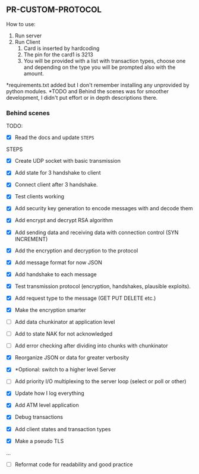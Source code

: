 ## PR-CUSTOM-PROTOCOL

How to use: 
1. Run server
2. Run Client
    1. Card is inserted by hardcoding
    2. The pin for the card1 is 3213
    3. You will be provided with a list with transaction types, choose one and depending on the type you will be prompted also with the amount.

*requirements.txt added but I don't remember installing any unprovided by python modules.
*TODO and Behind the scenes was for smoother development, I didn't put effort or in depth descriptions there.

### Behind scenes
TODO: 

* [x] Read the docs and update `STEPS`

STEPS

* [x] Create UDP socket with basic transmission

* [x] Add state for 3 handshake to client

* [x] Connect client after 3 handshake.

* [x] Test clients working

* [x] Add security key generation to encode messages with and decode them

* [x] Add encrypt and decrypt RSA algorithm

* [x] Add sending data and receiving data with connection control (SYN INCREMENT)

* [x] Add the encryption and decryption to the protocol

* [x] Add message format for now JSON

* [x] Add handshake to each message

* [x] Test transmission protocol (encryption, handshakes, plausible exploits).

* [x] Add request type to the message (GET PUT DELETE  etc.)

* [x] Make the encryption smarter

* [ ] Add data chunkinator at application level

* [ ] Add to state NAK for not acknowledged

* [ ] Add error checking after dividing into chunks with chunkinator

* [x] Reorganize JSON or data for greater verbosity

* [x] *Optional: switch to a higher level Server

* [ ] Add priority I/O multiplexing to the server loop (select or poll or other)

* [x] Update how I log everything

* [x] Add ATM level application

* [x] Debug transactions

* [x] Add client states and transaction types

* [x] Make a pseudo TLS

...

* [ ] Reformat code for readability and good practice
